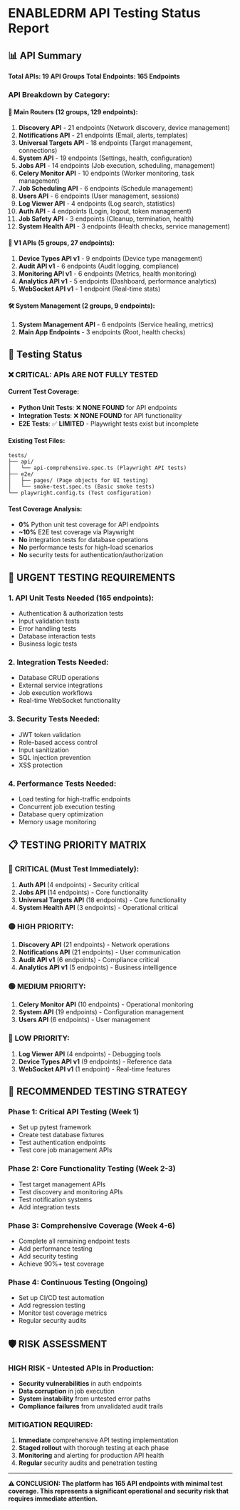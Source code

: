 # ENABLEDRM API Testing Status Report

## 📊 API Summary

**Total APIs: 19 API Groups**
**Total Endpoints: 165 Endpoints**

### API Breakdown by Category:

#### 🔧 Main Routers (12 groups, 129 endpoints):
1. **Discovery API** - 21 endpoints (Network discovery, device management)
2. **Notifications API** - 21 endpoints (Email, alerts, templates)  
3. **Universal Targets API** - 18 endpoints (Target management, connections)
4. **System API** - 19 endpoints (Settings, health, configuration)
5. **Jobs API** - 14 endpoints (Job execution, scheduling, management)
6. **Celery Monitor API** - 10 endpoints (Worker monitoring, task management)
7. **Job Scheduling API** - 6 endpoints (Schedule management)
8. **Users API** - 6 endpoints (User management, sessions)
9. **Log Viewer API** - 4 endpoints (Log search, statistics)
10. **Auth API** - 4 endpoints (Login, logout, token management)
11. **Job Safety API** - 3 endpoints (Cleanup, termination, health)
12. **System Health API** - 3 endpoints (Health checks, service management)

#### 🚀 V1 APIs (5 groups, 27 endpoints):
1. **Device Types API v1** - 9 endpoints (Device type management)
2. **Audit API v1** - 6 endpoints (Audit logging, compliance)
3. **Monitoring API v1** - 6 endpoints (Metrics, health monitoring)
4. **Analytics API v1** - 5 endpoints (Dashboard, performance analytics)
5. **WebSocket API v1** - 1 endpoint (Real-time stats)

#### 🛠️ System Management (2 groups, 9 endpoints):
1. **System Management API** - 6 endpoints (Service healing, metrics)
2. **Main App Endpoints** - 3 endpoints (Root, health checks)

## 🧪 Testing Status

### ❌ **CRITICAL: APIs ARE NOT FULLY TESTED**

#### Current Test Coverage:
- **Python Unit Tests**: ❌ **NONE FOUND** for API endpoints
- **Integration Tests**: ❌ **NONE FOUND** for API functionality  
- **E2E Tests**: ✅ **LIMITED** - Playwright tests exist but incomplete

#### Existing Test Files:
```
tests/
├── api/
│   └── api-comprehensive.spec.ts (Playwright API tests)
├── e2e/
│   ├── pages/ (Page objects for UI testing)
│   └── smoke-test.spec.ts (Basic smoke tests)
└── playwright.config.ts (Test configuration)
```

#### Test Coverage Analysis:
- **0%** Python unit test coverage for API endpoints
- **~10%** E2E test coverage via Playwright
- **No** integration tests for database operations
- **No** performance tests for high-load scenarios
- **No** security tests for authentication/authorization

## 🚨 **URGENT TESTING REQUIREMENTS**

### 1. **API Unit Tests Needed** (165 endpoints):
- Authentication & authorization tests
- Input validation tests  
- Error handling tests
- Database interaction tests
- Business logic tests

### 2. **Integration Tests Needed**:
- Database CRUD operations
- External service integrations
- Job execution workflows
- Real-time WebSocket functionality

### 3. **Security Tests Needed**:
- JWT token validation
- Role-based access control
- Input sanitization
- SQL injection prevention
- XSS protection

### 4. **Performance Tests Needed**:
- Load testing for high-traffic endpoints
- Concurrent job execution testing
- Database query optimization
- Memory usage monitoring

## 📋 **TESTING PRIORITY MATRIX**

### 🔴 **CRITICAL (Must Test Immediately)**:
1. **Auth API** (4 endpoints) - Security critical
2. **Jobs API** (14 endpoints) - Core functionality
3. **Universal Targets API** (18 endpoints) - Core functionality
4. **System Health API** (3 endpoints) - Operational critical

### 🟡 **HIGH PRIORITY**:
1. **Discovery API** (21 endpoints) - Network operations
2. **Notifications API** (21 endpoints) - User communication
3. **Audit API v1** (6 endpoints) - Compliance critical
4. **Analytics API v1** (5 endpoints) - Business intelligence

### 🟢 **MEDIUM PRIORITY**:
1. **Celery Monitor API** (10 endpoints) - Operational monitoring
2. **System API** (19 endpoints) - Configuration management
3. **Users API** (6 endpoints) - User management

### 🔵 **LOW PRIORITY**:
1. **Log Viewer API** (4 endpoints) - Debugging tools
2. **Device Types API v1** (9 endpoints) - Reference data
3. **WebSocket API v1** (1 endpoint) - Real-time features

## 🎯 **RECOMMENDED TESTING STRATEGY**

### Phase 1: Critical API Testing (Week 1)
- Set up pytest framework
- Create test database fixtures
- Test authentication endpoints
- Test core job management APIs

### Phase 2: Core Functionality Testing (Week 2-3)
- Test target management APIs
- Test discovery and monitoring APIs
- Test notification systems
- Add integration tests

### Phase 3: Comprehensive Coverage (Week 4-6)
- Complete all remaining endpoint tests
- Add performance testing
- Add security testing
- Achieve 90%+ test coverage

### Phase 4: Continuous Testing (Ongoing)
- Set up CI/CD test automation
- Add regression testing
- Monitor test coverage metrics
- Regular security audits

## 🛡️ **RISK ASSESSMENT**

### **HIGH RISK** - Untested APIs in Production:
- **Security vulnerabilities** in auth endpoints
- **Data corruption** in job execution
- **System instability** from untested error paths
- **Compliance failures** from unvalidated audit trails

### **MITIGATION REQUIRED**:
1. **Immediate** comprehensive API testing implementation
2. **Staged rollout** with thorough testing at each phase  
3. **Monitoring** and alerting for production API health
4. **Regular** security audits and penetration testing

---

**⚠️ CONCLUSION: The platform has 165 API endpoints with minimal test coverage. This represents a significant operational and security risk that requires immediate attention.**